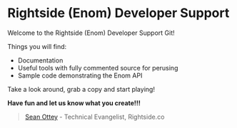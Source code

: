# Rightside (Enom) Developer Support

Welcome to the Rightside (Enom) Developer Support Git! 

Things you will find:
  - Documentation
  - Useful tools with fully commented source for perusing
  - Sample code demonstrating the Enom API
  
Take a look around, grab a copy and start playing!

**Have fun and let us know what you create!!!**

>[Sean Ottey] - Technical Evangelist, Rightside.co

[Sean Ottey]:http://Evangelist.Ninja/
